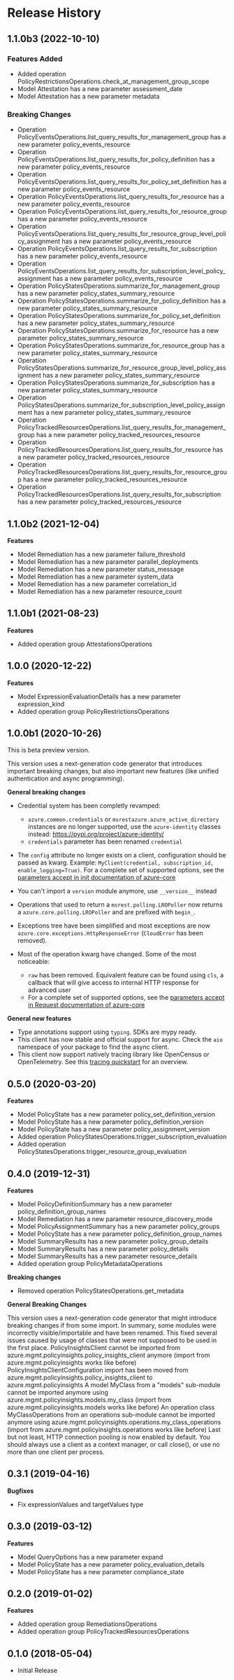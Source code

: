 # Release History

## 1.1.0b3 (2022-10-10)

### Features Added

  - Added operation PolicyRestrictionsOperations.check_at_management_group_scope
  - Model Attestation has a new parameter assessment_date
  - Model Attestation has a new parameter metadata

### Breaking Changes

  - Operation PolicyEventsOperations.list_query_results_for_management_group has a new parameter policy_events_resource
  - Operation PolicyEventsOperations.list_query_results_for_policy_definition has a new parameter policy_events_resource
  - Operation PolicyEventsOperations.list_query_results_for_policy_set_definition has a new parameter policy_events_resource
  - Operation PolicyEventsOperations.list_query_results_for_resource has a new parameter policy_events_resource
  - Operation PolicyEventsOperations.list_query_results_for_resource_group has a new parameter policy_events_resource
  - Operation PolicyEventsOperations.list_query_results_for_resource_group_level_policy_assignment has a new parameter policy_events_resource
  - Operation PolicyEventsOperations.list_query_results_for_subscription has a new parameter policy_events_resource
  - Operation PolicyEventsOperations.list_query_results_for_subscription_level_policy_assignment has a new parameter policy_events_resource
  - Operation PolicyStatesOperations.summarize_for_management_group has a new parameter policy_states_summary_resource
  - Operation PolicyStatesOperations.summarize_for_policy_definition has a new parameter policy_states_summary_resource
  - Operation PolicyStatesOperations.summarize_for_policy_set_definition has a new parameter policy_states_summary_resource
  - Operation PolicyStatesOperations.summarize_for_resource has a new parameter policy_states_summary_resource
  - Operation PolicyStatesOperations.summarize_for_resource_group has a new parameter policy_states_summary_resource
  - Operation PolicyStatesOperations.summarize_for_resource_group_level_policy_assignment has a new parameter policy_states_summary_resource
  - Operation PolicyStatesOperations.summarize_for_subscription has a new parameter policy_states_summary_resource
  - Operation PolicyStatesOperations.summarize_for_subscription_level_policy_assignment has a new parameter policy_states_summary_resource
  - Operation PolicyTrackedResourcesOperations.list_query_results_for_management_group has a new parameter policy_tracked_resources_resource
  - Operation PolicyTrackedResourcesOperations.list_query_results_for_resource has a new parameter policy_tracked_resources_resource
  - Operation PolicyTrackedResourcesOperations.list_query_results_for_resource_group has a new parameter policy_tracked_resources_resource
  - Operation PolicyTrackedResourcesOperations.list_query_results_for_subscription has a new parameter policy_tracked_resources_resource

## 1.1.0b2 (2021-12-04)

**Features**

  - Model Remediation has a new parameter failure_threshold
  - Model Remediation has a new parameter parallel_deployments
  - Model Remediation has a new parameter status_message
  - Model Remediation has a new parameter system_data
  - Model Remediation has a new parameter correlation_id
  - Model Remediation has a new parameter resource_count

## 1.1.0b1 (2021-08-23)

**Features**

  - Added operation group AttestationsOperations

## 1.0.0 (2020-12-22)

**Features**

  - Model ExpressionEvaluationDetails has a new parameter expression_kind
  - Added operation group PolicyRestrictionsOperations

## 1.0.0b1 (2020-10-26)

This is beta preview version.

This version uses a next-generation code generator that introduces important breaking changes, but also important new features (like unified authentication and async programming).

**General breaking changes**

- Credential system has been completly revamped:

  - `azure.common.credentials` or `msrestazure.azure_active_directory` instances are no longer supported, use the `azure-identity` classes instead: https://pypi.org/project/azure-identity/
  - `credentials` parameter has been renamed `credential`

- The `config` attribute no longer exists on a client, configuration should be passed as kwarg. Example: `MyClient(credential, subscription_id, enable_logging=True)`. For a complete set of
  supported options, see the [parameters accept in init documentation of azure-core](https://github.com/Azure/azure-sdk-for-python/blob/main/sdk/core/azure-core/CLIENT_LIBRARY_DEVELOPER.md#available-policies)
- You can't import a `version` module anymore, use `__version__` instead
- Operations that used to return a `msrest.polling.LROPoller` now returns a `azure.core.polling.LROPoller` and are prefixed with `begin_`.
- Exceptions tree have been simplified and most exceptions are now `azure.core.exceptions.HttpResponseError` (`CloudError` has been removed).
- Most of the operation kwarg have changed. Some of the most noticeable:

  - `raw` has been removed. Equivalent feature can be found using `cls`, a callback that will give access to internal HTTP response for advanced user
  - For a complete set of
  supported options, see the [parameters accept in Request documentation of azure-core](https://github.com/Azure/azure-sdk-for-python/blob/main/sdk/core/azure-core/CLIENT_LIBRARY_DEVELOPER.md#available-policies)

**General new features**

- Type annotations support using `typing`. SDKs are mypy ready.
- This client has now stable and official support for async. Check the `aio` namespace of your package to find the async client.
- This client now support natively tracing library like OpenCensus or OpenTelemetry. See this [tracing quickstart](https://github.com/Azure/azure-sdk-for-python/tree/main/sdk/core/azure-core-tracing-opentelemetry) for an overview.

## 0.5.0 (2020-03-20)

**Features**

  - Model PolicyState has a new parameter policy_set_definition_version
  - Model PolicyState has a new parameter policy_definition_version
  - Model PolicyState has a new parameter policy_assignment_version
  - Added operation PolicyStatesOperations.trigger_subscription_evaluation
  - Added operation PolicyStatesOperations.trigger_resource_group_evaluation

## 0.4.0 (2019-12-31)

**Features**

  - Model PolicyDefinitionSummary has a new parameter
    policy_definition_group_names
  - Model Remediation has a new parameter resource_discovery_mode
  - Model PolicyAssignmentSummary has a new parameter policy_groups
  - Model PolicyState has a new parameter
    policy_definition_group_names
  - Model SummaryResults has a new parameter policy_group_details
  - Model SummaryResults has a new parameter policy_details
  - Model SummaryResults has a new parameter resource_details
  - Added operation group PolicyMetadataOperations

**Breaking changes**

  - Removed operation PolicyStatesOperations.get_metadata

**General Breaking Changes**

This version uses a next-generation code generator that might introduce
breaking changes if from some import. In summary, some modules were
incorrectly visible/importable and have been renamed. This fixed several
issues caused by usage of classes that were not supposed to be used in
the first place. PolicyInsightsClient cannot be imported from
azure.mgmt.policyinsights.policy_insights_client anymore (import from
azure.mgmt.policyinsights works like before)
PolicyInsightsClientConfiguration import has been moved from
azure.mgmt.policyinsights.policy_insights_client to
azure.mgmt.policyinsights A model MyClass from a "models" sub-module
cannot be imported anymore using
azure.mgmt.policyinsights.models.my_class (import from
azure.mgmt.policyinsights.models works like before) An operation class
MyClassOperations from an operations sub-module cannot be imported
anymore using azure.mgmt.policyinsights.operations.my_class_operations
(import from azure.mgmt.policyinsights.operations works like before)
Last but not least, HTTP connection pooling is now enabled by default.
You should always use a client as a context manager, or call close(), or
use no more than one client per process.

## 0.3.1 (2019-04-16)

**Bugfixes**

  - Fix expressionValues and targetValues type

## 0.3.0 (2019-03-12)

**Features**

  - Model QueryOptions has a new parameter expand
  - Model PolicyState has a new parameter policy_evaluation_details
  - Model PolicyState has a new parameter compliance_state

## 0.2.0 (2019-01-02)

**Features**

  - Added operation group RemediationsOperations
  - Added operation group PolicyTrackedResourcesOperations

## 0.1.0 (2018-05-04)

  - Initial Release
